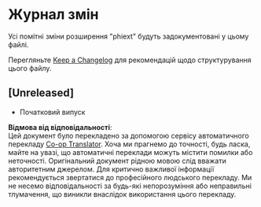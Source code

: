 <!--
CO_OP_TRANSLATOR_METADATA:
{
  "original_hash": "bd0afcb627d5754038537758315cbad7",
  "translation_date": "2025-07-09T20:10:03+00:00",
  "source_file": "code/09.UpdateSamples/Aug/vscode/phiext/CHANGELOG.md",
  "language_code": "uk"
}
-->
# Журнал змін

Усі помітні зміни розширення "phiext" будуть задокументовані у цьому файлі.

Перегляньте [Keep a Changelog](http://keepachangelog.com/) для рекомендацій щодо структурування цього файлу.

## [Unreleased]

- Початковий випуск

**Відмова від відповідальності**:  
Цей документ було перекладено за допомогою сервісу автоматичного перекладу [Co-op Translator](https://github.com/Azure/co-op-translator). Хоча ми прагнемо до точності, будь ласка, майте на увазі, що автоматичні переклади можуть містити помилки або неточності. Оригінальний документ рідною мовою слід вважати авторитетним джерелом. Для критично важливої інформації рекомендується звертатися до професійного людського перекладу. Ми не несемо відповідальності за будь-які непорозуміння або неправильні тлумачення, що виникли внаслідок використання цього перекладу.